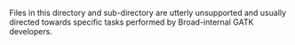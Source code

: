Files in this directory and sub-directory are utterly unsupported and usually directed towards specific tasks performed by Broad-internal GATK developers.